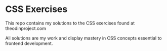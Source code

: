 # CSS Exercises
This repo contains my solutions to the CSS exercises found at theodinproject.com

All solutions are my work and display mastery in CSS concepts essential to frontend development.
